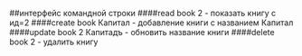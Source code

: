 ##интерфейс командной строки
####read book 2 - показать книгу с ид=2
####create book Капитал - добавление книги с названием Капитал
####update book 2 Капитадъ - обновить название книги
####delete book 2 - удалить книгу